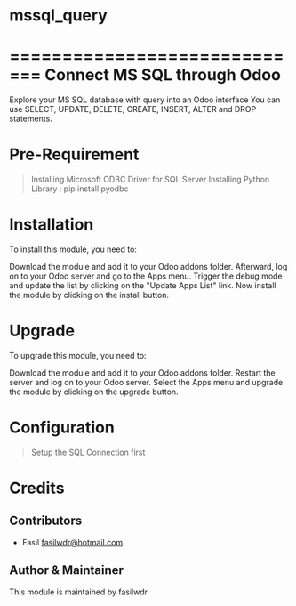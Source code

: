 # mssql_query

=============================
Connect MS SQL through Odoo
=============================

Explore your MS SQL database with query into an Odoo interface
You can use SELECT, UPDATE, DELETE, CREATE, INSERT, ALTER and DROP statements.


Pre-Requirement
============

> Installing Microsoft ODBC Driver for SQL Server
> Installing Python Library : pip install pyodbc

Installation
============

To install this module, you need to:

Download the module and add it to your Odoo addons folder. Afterward, log on to
your Odoo server and go to the Apps menu. Trigger the debug mode and update the
list by clicking on the "Update Apps List" link. Now install the module by
clicking on the install button.

Upgrade
============

To upgrade this module, you need to:

Download the module and add it to your Odoo addons folder. Restart the server
and log on to your Odoo server. Select the Apps menu and upgrade the module by
clicking on the upgrade button.


Configuration
=============

> Setup the SQL Connection first
> 


Credits
=======

Contributors
------------

* Fasil <fasilwdr@hotmail.com>


Author & Maintainer
-------------------

This module is maintained by fasilwdr
